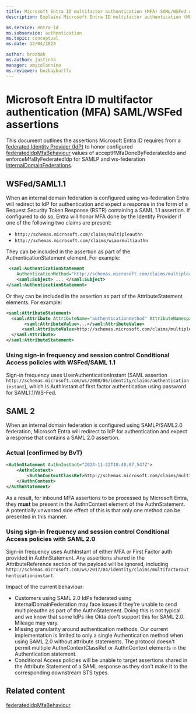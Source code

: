 ```yaml
---
title: Microsoft Entra ID multifactor authentication (MFA) SAML/WSFed assertions
description: Explains Microsoft Entra ID multifactor authentication (MFA) SAML/WSFed assertions.

ms.service: entra-id
ms.subservice: authentication
ms.topic: conceptual
ms.date: 12/04/2024

author: brozbab
ms.author: justinha
manager: amycolannino
ms.reviewer: bozbayburtlu
---
```

# Microsoft Entra ID multifactor authentication (MFA) SAML/WSFed assertions

This document outlines the assertions Microsoft Entra ID requires from a [federated Identity Provider (IdP)](~/identity/hybrid/connect/whatis-fed.md) to honor configured [federatedIdpMfaBehaviour](/graph/api/domain-post-federationconfiguration#federatedidpmfabehavior-values) values of acceptIfMfaDoneByFederatedIdp and enforceMfaByFederatedIdp for SAMLP and ws-federation [internalDomainFederations](/graph/api/resources/internaldomainfederation).

## WSFed/SAML1.1   
When an internal domain federation is configured using ws-federation Entra will redirect to IdP for authentication and expect a response in the form of a Request Security Token Response (RSTR) containing a SAML 1.1 assertion. If configured to do so, Entra will honor MFA done by the Identity Provider if one of the following two claims are present:

- `http://schemas.microsoft.com/claims/multipleauthn`
- `http://schemas.microsoft.com/claims/wiaormultiauthn`

They can be included in the assertion as part of the AuthenticationStatement element. For example: 

```xml
 <saml:AuthenticationStatement
    AuthenticationMethod="http://schemas.microsoft.com/claims/multipleauthn" ..>
    <saml:Subject> ... </saml:Subject>
</saml:AuthenticationStatement>
```

Or they can be included in the assertion as part of the AttributeStatement elements. For example:

```xml
<saml:AttributeStatement>
  <saml:Attribute AttributeName="authenticationmethod" AttributeNamespace="http://schemas.microsoft.com/ws/2008/06/identity/claims">
       <saml:AttributeValue>...</saml:AttributeValue> 
      <saml:AttributeValue>http://schemas.microsoft.com/claims/multipleauthn</saml:AttributeValue>
  </saml:Attribute>
</saml:AttributeStatement>
```

### Using sign-in frequency and session control Conditional Access policies with WSFed/SAML 1.1

Sign-in frequency uses UserAuthenticationInstant (SAML assertion `http://schemas.microsoft.com/ws/2008/06/identity/claims/authenticationinstant`), which is AuthInstant of first factor authentication using password for SAML1.1/WS-Fed. 

## SAML 2 

When an internal domain federation is configured using SAMLP/SAML2.0 federation, Microsoft Entra will redirect to IdP for authentication and expect a response that contains a SAML 2.0 assertion.

### Actual (confirmed by BvT)

```xml
<AuthnStatement AuthnInstant="2024-11-22T18:48:07.547Z">
    <AuthnContext>
        <AuthnContextClassRef>http://schemas.microsoft.com/claims/multipleauthn</AuthnContextClassRef>
    </AuthnContext>
</AuthnStatement>
```

As a result, for inbound MFA assertions to be processed by Microsoft Entra, they **must** be present in the AuthnContext element of the AuthnStatement. A potentially unwanted side effect of this is that only one method can be presented in this manner. 

### Using sign-in frequency and session control Conditional Access policies with SAML 2.0

Sign-in frequency uses AuthInstant of either MFA or First Factor auth provided in AuthnStatement. Any assertions shared in the AttributeReference section of the payload will be ignored, including `http://schemas.microsoft.com/ws/2017/04/identity/claims/multifactorauthenticationinstant`. 

Impact of the current behaviour:

- Customers using SAML 2.0 IdPs federated using internalDomainFederation may face issues if they're unable to send multipleauthn as part of the AuthnStatement. Doing this is not typical and we know that some IdPs like Okta don't support this for SAML 2.0. Mileage may vary.
- Missing granularity around authentication methods. Our current implementation is limited to only a single Authentication method when using SAML 2.0 without attribute statements. The protocol doesn't permit multiple AuthnContextClassRef or AuthnContext elements in the Authentication statement.
- Conditional Access policies will be unable to target assertions shared in the Attribute Statement of a SAML response as they don’t make it to the corresponding downstream STS types.

## Related content

[federatedIdpMfaBehaviour](/graph/api/domain-post-federationconfiguration#federatedidpmfabehavior-values)







